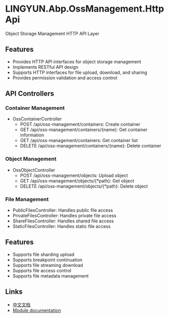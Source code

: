 # LINGYUN.Abp.OssManagement.HttpApi

Object Storage Management HTTP API Layer

## Features

* Provides HTTP API interfaces for object storage management
* Implements RESTful API design
* Supports HTTP interfaces for file upload, download, and sharing
* Provides permission validation and access control

## API Controllers

### Container Management
* OssContainerController
  * POST /api/oss-management/containers: Create container
  * GET /api/oss-management/containers/{name}: Get container information
  * GET /api/oss-management/containers: Get container list
  * DELETE /api/oss-management/containers/{name}: Delete container

### Object Management
* OssObjectController
  * POST /api/oss-management/objects: Upload object
  * GET /api/oss-management/objects/{*path}: Get object
  * DELETE /api/oss-management/objects/{*path}: Delete object

### File Management
* PublicFilesController: Handles public file access
* PrivateFilesController: Handles private file access
* ShareFilesController: Handles shared file access
* StaticFilesController: Handles static file access

## Features

* Supports file sharding upload
* Supports breakpoint continuation
* Supports file streaming download
* Supports file access control
* Supports file metadata management

## Links

* [中文文档](./README.md)
* [Module documentation](../README.md)
